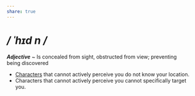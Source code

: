 ```yaml
---
share: true
---
```

# */ ˈhɪd n /*
***Adjective*** ~ Is concealed from sight, obstructed from view; preventing being discovered

- [Characters](../Introduction/TTRPG.md#Characters) that cannot actively perceive you do not know your location.
- Characters that cannot actively perceive you cannot specifically target you.
